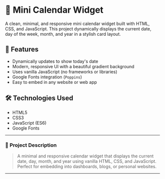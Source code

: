 # 📅 Mini Calendar Widget

A clean, minimal, and responsive mini calendar widget built with HTML, CSS, and JavaScript. This project dynamically displays the current date, day of the week, month, and year in a stylish card layout.

## 🌟 Features

- Dynamically updates to show today's date
- Modern, responsive UI with a beautiful gradient background
- Uses vanilla JavaScript (no frameworks or libraries)
- Google Fonts integration (`Poppins`)
- Easy to embed in any website or web app

## 🛠️ Technologies Used

- HTML5
- CSS3
- JavaScript (ES6)
- Google Fonts


---

### 📄 **Project Description**

> A minimal and responsive calendar widget that displays the current date, day, month, and year using vanilla HTML, CSS, and JavaScript. Perfect for embedding into dashboards, blogs, or personal websites.

---

